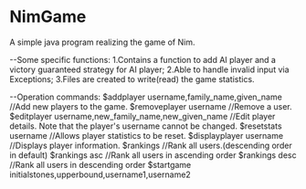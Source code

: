# NimGame
A simple java program realizing the game of Nim.   

--Some specific functions:
1.Contains a function to add AI player and a victory guaranteed strategy for AI player;
2.Able to handle invalid input via Exceptions;
3.Files are created to write(read) the game statistics.  

--Operation commands:
$addplayer username,family_name,given_name //Add new players to the game.
$removeplayer username //Remove a user.
$editplayer username,new_family_name,new_given_name //Edit player details. Note that the player's username cannot be changed.
$resetstats username //Allows player statistics to be reset.
$displayplayer username //Displays player information.
$rankings //Rank all users.(descending order in default)
$rankings asc //Rank all users in ascending order
$rankings desc //Rank all users in descending order
$startgame initialstones,upperbound,username1,username2 
